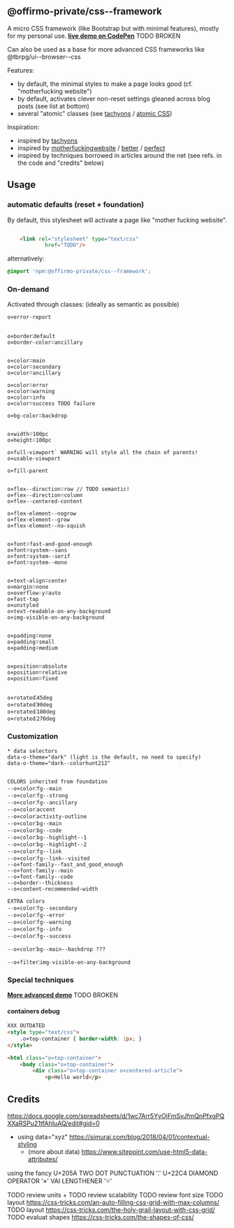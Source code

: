 ## @offirmo-private/css--framework

A micro CSS framework (like Bootstrap but with minimal features), mostly for my personal use.
**[live demo on CodePen](https://codepen.io/Offirmo/pen/qYYWVy)** TODO BROKEN

Can also be used as a base for more advanced CSS frameworks like @tbrpg/ui--browser--css


Features:
- by default, the minimal styles to make a page looks good (cf. "motherfucking website")
- by default, activates clever non-reset settings gleaned across blog posts (see list at bottom)
- several "atomic" classes (see [tachyons](https://tachyons.io/) / [atomic CSS](https://acss.io/))

Inspiration:
* inspired by [tachyons](https://tachyons.io/)
* inspired by [motherfuckingwebsite](https://motherfuckingwebsite.com/) / [better](https://bettermotherfuckingwebsite.com/) / [perfect](https://perfectmotherfuckingwebsite.com/)
* inspired by techniques borrowed in articles around the net (see refs. in the code and "credits" below)


## Usage

### automatic defaults (reset + foundation)
By default, this stylesheet will activate a page like "mother fucking website".
```html

	<link rel="stylesheet" type="text/css"
			href="TODO"/>
```
alternatively:
```css
@import 'npm:@offirmo-private/css--framework';
```

### On-demand
Activated through classes: (ideally as semantic as possible)

```
o⋄error-report


o⋄border⁚default
o⋄border-colorꘌancillary


o⋄colorꘌmain
o⋄colorꘌsecondary
o⋄colorꘌancillary

o⋄colorꘌerror
o⋄colorꘌwarning
o⋄colorꘌinfo
o⋄colorꘌsuccess TODO failure 

o⋄bg-colorꘌbackdrop


o⋄widthꘌ100pc
o⋄heightꘌ100pc

o⋄full-viewport` WARNING will style all the chain of parents!
o⋄usable-viewport

o⋄fill-parent


o⋄flex--directionꘌrow // TODO semantic!
o⋄flex--directionꘌcolumn
o⋄flex--centered-content

o⋄flex-element--nogrow
o⋄flex-element--grow
o⋄flex-element--no-squish


o⋄fontꘌfast-and-good-enough
o⋄fontꘌsystem--sans
o⋄fontꘌsystem--serif
o⋄fontꘌsystem--mono


o⋄text-alignꘌcenter
o⋄marginꘌnone
o⋄overflow-yꘌauto
o⋄fast-tap
o⋄unstyled
o⋄text-readable-on-any-background
o⋄img-visible-on-any-background


o⋄paddingꘌnone
o⋄paddingꘌsmall
o⋄paddingꘌmedium


o⋄positionꘌabsolute
o⋄positionꘌrelative
o⋄positionꘌfixed


o⋄rotated⁚45deg
o⋄rotated⁚90deg
o⋄rotated⁚180deg
o⋄rotated⁚270deg
```

### Customization

```
* data selectors
data-o-theme="dark" (light is the default, no need to specify)
data-o-theme="dark--colorhunt212"


COLORS inherited from foundation
--o⋄color⁚fg--main
--o⋄color⁚fg--strong
--o⋄color⁚fg--ancillary
--o⋄color⁚accent
--o⋄color⁚activity-outline
--o⋄color⁚bg--main
--o⋄color⁚bg--code
--o⋄color⁚bg--highlight--1
--o⋄color⁚bg--highlight--2
--o⋄color⁚fg--link
--o⋄color⁚fg--link--visited
--o⋄font-family--fast_and_good_enough
--o⋄font-family--main
--o⋄font-family--code
--o⋄border--thickness
--o⋄content-recommended-width

EXTRA colors
--o⋄color⁚fg--secondary
--o⋄color⁚fg--error
--o⋄color⁚fg--warning
--o⋄color⁚fg--info
--o⋄color⁚fg--success

--o⋄color⁚bg--main--backdrop ???

--o⋄filter⁚img-visible-on-any-background
```



### Special techniques

**[More advanced demo](https://codepen.io/Offirmo/pen/zjavzJ)** TODO BROKEN

#### containers debug
```html
XXX OUTDATED
<style type="text/css">
	.o⋄top-container { border-width: 1px; }
</style>

<html class="o⋄top-container">
	<body class="o⋄top-container">
		<div class="o⋄top-container o⋄centered-article">
			<p>Hello world</p>
```


## Credits
https://docs.google.com/spreadsheets/d/1wc7Arr5YyOjFmSvJfmQnPfxgPQXXaRSPu21tfAhIuAQ/edit#gid=0


* using data="xyz" https://simurai.com/blog/2018/04/01/contextual-styling
  * (more about data) https://www.sitepoint.com/use-html5-data-attributes/

using the fancy
U+205A TWO DOT PUNCTUATION '⁚'
U+22C4 DIAMOND OPERATOR '⋄'
VAI LENGTHENER 'ꘌ'

TODO review units +
TODO review scalability
TODO review font size
TODO layout https://css-tricks.com/an-auto-filling-css-grid-with-max-columns/
TODO layout https://css-tricks.com/the-holy-grail-layout-with-css-grid/
TODO evaluat shapes https://css-tricks.com/the-shapes-of-css/
